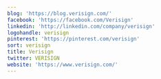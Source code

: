 ```yaml
---
blog: 'https://blog.verisign.com/'
facebook: 'https://facebook.com/Verisign'
linkedin: 'http://linkedin.com/company/verisign'
logohandle: verisign
pinterest: 'https://pinterest.com/verisign'
sort: verisign
title: Verisign
twitter: VERISIGN
website: 'https://www.verisign.com/'
---
```

